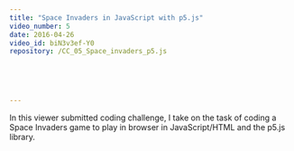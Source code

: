 ```yaml
---
title: "Space Invaders in JavaScript with p5.js"
video_number: 5
date: 2016-04-26
video_id: biN3v3ef-Y0
repository: /CC_05_Space_invaders_p5.js

  


  
---
```


In this viewer submitted coding challenge, I take on the task of coding a Space Invaders game to play in browser in JavaScript/HTML and the p5.js library.

